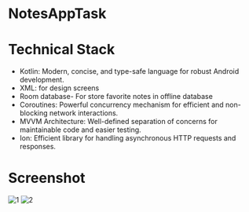 # NotesAppTask
# Technical Stack
- Kotlin: Modern, concise, and type-safe language for robust Android development.
- XML: for design screens
- Room database- For store favorite notes in offline database
- Coroutines: Powerful concurrency mechanism for efficient and non-blocking network interactions.
- MVVM Architecture: Well-defined separation of concerns for maintainable code and easier testing.
- Ion: Efficient library for handling asynchronous HTTP requests and responses.

# Screenshot
![1](https://github.com/user-attachments/assets/3f8a8074-f8dc-4335-9287-6011ad03c5e9)
![2](https://github.com/user-attachments/assets/f6cd6736-b0e1-4928-af7a-849d7c4de5d5)
